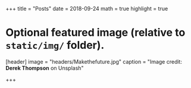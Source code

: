 +++
title = "Posts"
date = 2018-09-24
math = true
highlight = true

# Optional featured image (relative to `static/img/` folder).
[header]
image = "headers/Makethefuture.jpg"
caption = "Image credit: **Derek Thompson** on Unsplash"

+++
